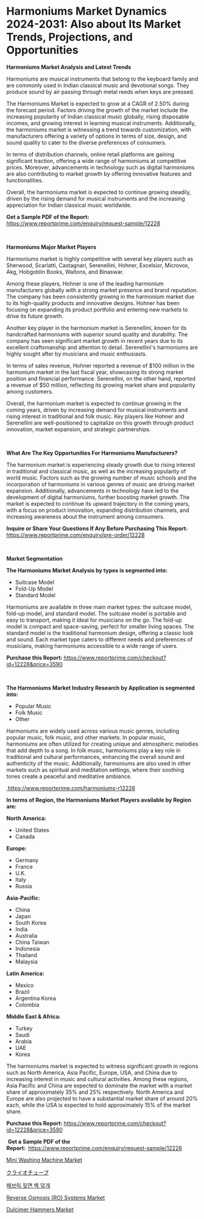 <p><h1>Harmoniums Market Dynamics 2024-2031: Also about Its Market Trends, Projections, and Opportunities</h1></p><p><strong>Harmoniums Market Analysis and Latest Trends</strong></p>
<p><p>Harmoniums are musical instruments that belong to the keyboard family and are commonly used in Indian classical music and devotional songs. They produce sound by air passing through metal reeds when keys are pressed.</p><p>The Harmoniums Market is expected to grow at a CAGR of 2.50% during the forecast period. Factors driving the growth of the market include the increasing popularity of Indian classical music globally, rising disposable incomes, and growing interest in learning musical instruments. Additionally, the harmoniums market is witnessing a trend towards customization, with manufacturers offering a variety of options in terms of size, design, and sound quality to cater to the diverse preferences of consumers.</p><p>In terms of distribution channels, online retail platforms are gaining significant traction, offering a wide range of harmoniums at competitive prices. Moreover, advancements in technology such as digital harmoniums are also contributing to market growth by offering innovative features and functionalities.</p><p>Overall, the harmoniums market is expected to continue growing steadily, driven by the rising demand for musical instruments and the increasing appreciation for Indian classical music worldwide.</p></p>
<p><strong>Get a Sample PDF of the Report:&nbsp;</strong> <a href="https://www.reportprime.com/enquiry/request-sample/12228">https://www.reportprime.com/enquiry/request-sample/12228</a></p>
<p>&nbsp;</p>
<p><strong>Harmoniums Major Market Players</strong></p>
<p><p>Harmoniums market is highly competitive with several key players such as Sherwood, Scarlatti, Castagnari, Serenellini, Hohner, Excelsior, Microvox, Akg, Hobgoblin Books, Waltons, and Binaswar. </p><p>Among these players, Hohner is one of the leading harmonium manufacturers globally with a strong market presence and brand reputation. The company has been consistently growing in the harmonium market due to its high-quality products and innovative designs. Hohner has been focusing on expanding its product portfolio and entering new markets to drive its future growth.</p><p>Another key player in the harmonium market is Serenellini, known for its handcrafted harmoniums with superior sound quality and durability. The company has seen significant market growth in recent years due to its excellent craftsmanship and attention to detail. Serenellini's harmoniums are highly sought after by musicians and music enthusiasts.</p><p>In terms of sales revenue, Hohner reported a revenue of $100 million in the harmonium market in the last fiscal year, showcasing its strong market position and financial performance. Serenellini, on the other hand, reported a revenue of $50 million, reflecting its growing market share and popularity among customers.</p><p>Overall, the harmonium market is expected to continue growing in the coming years, driven by increasing demand for musical instruments and rising interest in traditional and folk music. Key players like Hohner and Serenellini are well-positioned to capitalize on this growth through product innovation, market expansion, and strategic partnerships.</p></p>
<p>&nbsp;</p>
<p><strong>What Are The Key Opportunities For Harmoniums Manufacturers?</strong></p>
<p><p>The harmonium market is experiencing steady growth due to rising interest in traditional and classical music, as well as the increasing popularity of world music. Factors such as the growing number of music schools and the incorporation of harmoniums in various genres of music are driving market expansion. Additionally, advancements in technology have led to the development of digital harmoniums, further boosting market growth. The market is expected to continue its upward trajectory in the coming years, with a focus on product innovation, expanding distribution channels, and increasing awareness about the instrument among consumers.</p></p>
<p><strong>Inquire or Share Your Questions If Any Before Purchasing This Report:</strong> <a href="https://www.reportprime.com/enquiry/pre-order/12228">https://www.reportprime.com/enquiry/pre-order/12228</a></p>
<p>&nbsp;</p>
<p><strong>Market Segmentation</strong></p>
<p><strong>The Harmoniums Market Analysis by types is segmented into:</strong></p>
<p><ul><li>Suitcase Model</li><li>Fold-Up Model</li><li>Standard Model</li></ul></p>
<p><p>Harmoniums are available in three main market types: the suitcase model, fold-up model, and standard model. The suitcase model is portable and easy to transport, making it ideal for musicians on the go. The fold-up model is compact and space-saving, perfect for smaller living spaces. The standard model is the traditional harmonium design, offering a classic look and sound. Each market type caters to different needs and preferences of musicians, making harmoniums accessible to a wide range of users.</p></p>
<p><strong>Purchase this Report:&nbsp;</strong><a href="https://www.reportprime.com/checkout?id=12228&price=3590">https://www.reportprime.com/checkout?id=12228&price=3590</a></p>
<p>&nbsp;</p>
<p><strong>The Harmoniums Market Industry Research by Application is segmented into:</strong></p>
<p><ul><li>Popular Music</li><li>Folk Music</li><li>Other</li></ul></p>
<p><p>Harmoniums are widely used across various music genres, including popular music, folk music, and other markets. In popular music, harmoniums are often utilized for creating unique and atmospheric melodies that add depth to a song. In folk music, harmoniums play a key role in traditional and cultural performances, enhancing the overall sound and authenticity of the music. Additionally, harmoniums are also used in other markets such as spiritual and meditation settings, where their soothing tones create a peaceful and meditative ambiance.</p></p>
<p><a href="https://www.reportprime.com/harmoniums-r12228">&nbsp;https://www.reportprime.com/harmoniums-r12228</a></p>
<p><strong>In terms of Region, the Harmoniums Market Players available by Region are:</strong></p>
<p>
    <p> <strong> North America: </strong>
        <ul>
            <li>United States</li>
            <li>Canada</li>
        </ul>
        </p> 
    <p> <strong> Europe: </strong>
        <ul>
            <li>Germany</li>
            <li>France</li>
            <li>U.K.</li>
            <li>Italy</li>
            <li>Russia</li>
        </ul>
        </p> 
    <p> <strong> Asia-Pacific: </strong>
        <ul>
            <li>China</li>
            <li>Japan</li>
            <li>South Korea</li>
            <li>India</li>
            <li>Australia</li>
            <li>China Taiwan</li>
            <li>Indonesia</li>
            <li>Thailand</li>
            <li>Malaysia</li>
        </ul>
        </p> 
    <p> <strong> Latin America: </strong>
        <ul>
            <li>Mexico</li>
            <li>Brazil</li>
            <li>Argentina Korea</li>
            <li>Colombia</li>
        </ul>
        </p> 
    <p> <strong> Middle East & Africa: </strong>
        <ul>
            <li>Turkey</li>
            <li>Saudi</li>
            <li>Arabia</li>
            <li>UAE</li>
            <li>Korea</li>
        </ul>
    </p>
    </p>
<p><p>The harmoniums market is expected to witness significant growth in regions such as North America, Asia Pacific, Europe, USA, and China due to increasing interest in music and cultural activities. Among these regions, Asia Pacific and China are expected to dominate the market with a market share of approximately 35% and 25% respectively. North America and Europe are also projected to have a substantial market share of around 20% each, while the USA is expected to hold approximately 15% of the market share.</p></p>
<p><strong>Purchase this Report: </strong><a href="https://www.reportprime.com/checkout?id=12228&price=3590">https://www.reportprime.com/checkout?id=12228&price=3590</a></p>
<p>&nbsp;<strong>Get a Sample PDF of the Report:&nbsp;&nbsp;</strong><a href="https://www.reportprime.com/enquiry/request-sample/12228">https://www.reportprime.com/enquiry/request-sample/12228</a></p>
<p><strong></strong></p>
<p><p><a href="https://github.com/LitzyGulgowski2023/Market-Research-Report-List-1/blob/main/mini-washing-machine-market.md">Mini Washing Machine Market</a></p><p><a href="https://github.com/TysonKub/Market-Research-Report-List-1/blob/main/450273370317.md">クライオチューブ</a></p><p><a href="https://github.com/EthaWolf/Market-Research-Report-List-1/blob/main/642348567925.md">패브릭 뒷면 벽 덮개</a></p><p><a href="https://www.linkedin.com/pulse/reverse-osmosis-ro-systems-market-research-report-reveals-wtb5e">Reverse Osmosis (RO) Systems Market</a></p><p><a href="https://github.com/HarmonyBogan1944/Market-Research-Report-List-1/blob/main/dulcimer-hammers-market.md">Dulcimer Hammers Market</a></p></p>